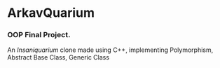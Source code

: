 # ArkavQuarium
### OOP Final Project.

 An <i> Insaniquarium </i> clone made using C++, implementing Polymorphism, Abstract Base Class, Generic Class
